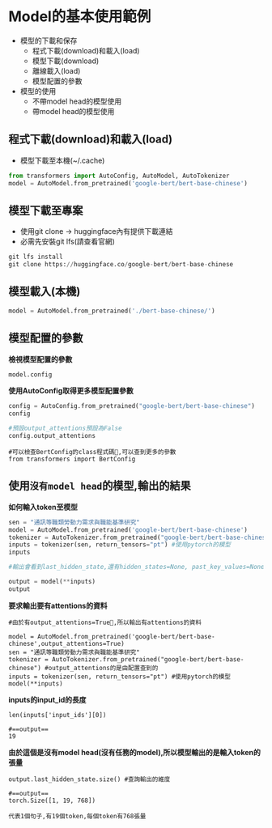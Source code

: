 # Model的基本使用範例
- 模型的下載和保存
	- 程式下載(download)和載入(load)
	- 模型下載(download)
	- 離線載入(load)
	- 模型配置的參數
- 模型的使用
	- 不帶model head的模型使用
	- 帶model head的模型使用

## 程式下載(download)和載入(load)

- 模型下載至本機(~/.cache)

```python
from transformers import AutoConfig, AutoModel, AutoTokenizer
model = AutoModel.from_pretrained('google-bert/bert-base-chinese')
```

## 模型下載至專案
- 使用git clone -> huggingface內有提供下載連結
- 必需先安裝git lfs(請查看官網)

```python
git lfs install
git clone https://huggingface.co/google-bert/bert-base-chinese
```

## 模型載入(本機)

```python
model = AutoModel.from_pretrained('./bert-base-chinese/')
```

## 模型配置的參數

**檢視模型配置的參數**

```python
model.config
```

**使用AutoConfig取得更多模型配置參數**

```python
config = AutoConfig.from_pretrained("google-bert/bert-base-chinese")
config
```

```python
#預設output_attentions預設為False
config.output_attentions
```


```
#可以檢查BertConfig的class程式碼,可以查到更多的參數
from transformers import BertConfig
```

## 使用`沒有model head`的模型,輸出的結果

**如何輸入token至模型**

```python
sen = "通訊等職類勞動力需求與職能基準研究"
model = AutoModel.from_pretrained('google-bert/bert-base-chinese')
tokenizer = AutoTokenizer.from_pretrained("google-bert/bert-base-chinese")
inputs = tokenizer(sen, return_tensors="pt") #使用pytorch的模型
inputs
```

```python
#輸出會看到last_hidden_state,還有hidden_states=None, past_key_values=None, attentions=None, cross_attentions=None

output = model(**inputs)
output
```

**要求輸出要有attentions的資料**

```
#由於有output_attentions=True,所以輸出有attentions的資料

model = AutoModel.from_pretrained('google-bert/bert-base-chinese',output_attentions=True)
sen = "通訊等職類勞動力需求與職能基準研究"
tokenizer = AutoTokenizer.from_pretrained("google-bert/bert-base-chinese") #output_attentions的是由配置查到的
inputs = tokenizer(sen, return_tensors="pt") #使用pytorch的模型
model(**inputs)
```

**inputs的input_id的長度**

```
len(inputs['input_ids'][0])

#==output==
19
```

**由於這個是沒有model head(沒有任務的model),所以模型輸出的是輸入token的張量**

```
output.last_hidden_state.size() #查詢輸出的維度

#==output==
torch.Size([1, 19, 768])

代表1個句子,有19個token,每個token有768張量
```














